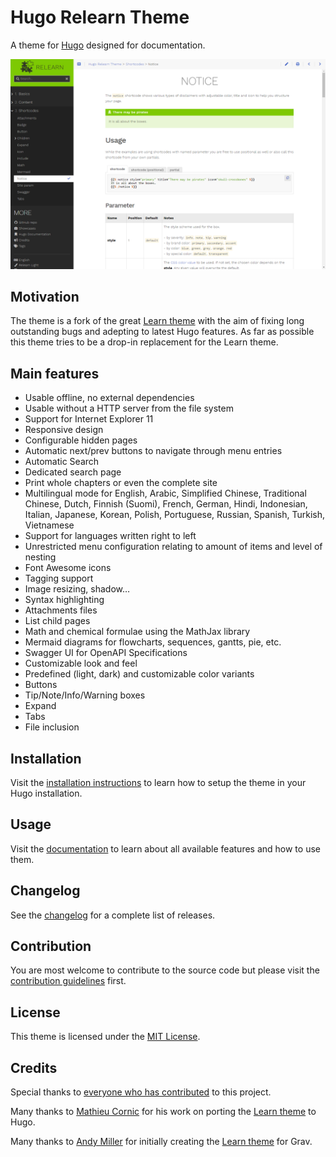 # Hugo Relearn Theme

A theme for [Hugo](https://gohugo.io/) designed for documentation.

![Overview](https://github.com/McShelby/hugo-theme-relearn/raw/main/images/screenshot.png)

## Motivation

The theme is a fork of the great [Learn theme](https://github.com/matcornic/hugo-theme-learn) with the aim of fixing long outstanding bugs and adepting to latest Hugo features. As far as possible this theme tries to be a drop-in replacement for the Learn theme.

## Main features

- Usable offline, no external dependencies
- Usable without a HTTP server from the file system
- Support for Internet Explorer 11
- Responsive design
- Configurable hidden pages
- Automatic next/prev buttons to navigate through menu entries
- Automatic Search
- Dedicated search page
- Print whole chapters or even the complete site
- Multilingual mode for English, Arabic, Simplified Chinese, Traditional Chinese, Dutch, Finnish (Suomi), French, German, Hindi, Indonesian, Italian, Japanese, Korean, Polish, Portuguese, Russian, Spanish, Turkish, Vietnamese
- Support for languages written right to left
- Unrestricted menu configuration relating to amount of items and level of nesting
- Font Awesome icons
- Tagging support
- Image resizing, shadow…
- Syntax highlighting
- Attachments files
- List child pages
- Math and chemical formulae using the MathJax library
- Mermaid diagrams for flowcharts, sequences, gantts, pie, etc.
- Swagger UI for OpenAPI Specifications
- Customizable look and feel
- Predefined (light, dark) and customizable color variants
- Buttons
- Tip/Note/Info/Warning boxes
- Expand
- Tabs
- File inclusion
## Installation

Visit the [installation instructions](https://mcshelby.github.io/hugo-theme-relearn/basics/installation) to learn how to setup the theme in your Hugo installation.

## Usage

Visit the [documentation](https://mcshelby.github.io/hugo-theme-relearn/) to learn about all available features and how to use them.

## Changelog

See the [changelog](https://mcshelby.github.io/hugo-theme-relearn/basics/history) for a complete list of releases.

## Contribution

You are most welcome to contribute to the source code but please visit the [contribution guidelines](https://github.com/McShelby/hugo-theme-relearn/blob/main/.github/contributing.md) first.

## License

This theme is licensed under the [MIT License](https://github.com/McShelby/hugo-theme-relearn/blob/main/LICENSE).

## Credits

Special thanks to [everyone who has contributed](https://github.com/McShelby/hugo-theme-relearn/graphs/contributors) to this project.

Many thanks to [Mathieu Cornic](https://github.com/matcornic) for his work on porting the [Learn theme](https://github.com/matcornic/hugo-theme-learn) to Hugo.

Many thanks to [Andy Miller](https://github.com/rhukster) for initially creating the [Learn theme](https://github.com/getgrav/grav-theme-learn2) for Grav.
